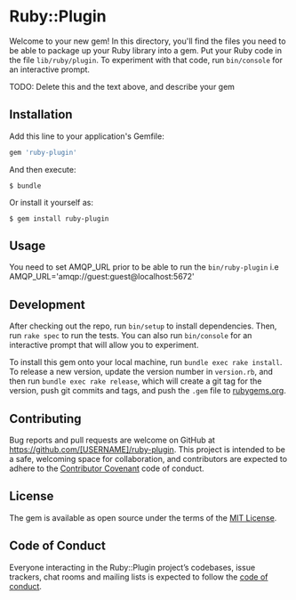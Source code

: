 # Ruby::Plugin

Welcome to your new gem! In this directory, you'll find the files you need to be able to package up your Ruby library into a gem. Put your Ruby code in the file `lib/ruby/plugin`. To experiment with that code, run `bin/console` for an interactive prompt.

TODO: Delete this and the text above, and describe your gem

## Installation

Add this line to your application's Gemfile:

```ruby
gem 'ruby-plugin'
```

And then execute:

    $ bundle

Or install it yourself as:

    $ gem install ruby-plugin

## Usage

You need to set AMQP_URL prior to be able to run the `bin/ruby-plugin` i.e AMQP_URL='amqp://guest:guest@localhost:5672'

## Development

After checking out the repo, run `bin/setup` to install dependencies. Then, run `rake spec` to run the tests. You can also run `bin/console` for an interactive prompt that will allow you to experiment.

To install this gem onto your local machine, run `bundle exec rake install`. To release a new version, update the version number in `version.rb`, and then run `bundle exec rake release`, which will create a git tag for the version, push git commits and tags, and push the `.gem` file to [rubygems.org](https://rubygems.org).

## Contributing

Bug reports and pull requests are welcome on GitHub at https://github.com/[USERNAME]/ruby-plugin. This project is intended to be a safe, welcoming space for collaboration, and contributors are expected to adhere to the [Contributor Covenant](http://contributor-covenant.org) code of conduct.

## License

The gem is available as open source under the terms of the [MIT License](https://opensource.org/licenses/MIT).

## Code of Conduct

Everyone interacting in the Ruby::Plugin project’s codebases, issue trackers, chat rooms and mailing lists is expected to follow the [code of conduct](https://github.com/[USERNAME]/ruby-plugin/blob/master/CODE_OF_CONDUCT.md).

